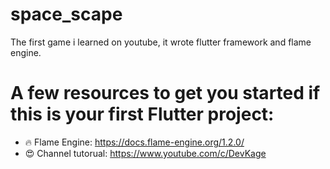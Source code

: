 # space_scape

The first game i learned on youtube, it wrote flutter framework and flame engine. 


# A few resources to get you started if this is your first Flutter project:

- 🔥 Flame Engine: https://docs.flame-engine.org/1.2.0/
- 😍 Channel tutorual: https://www.youtube.com/c/DevKage
